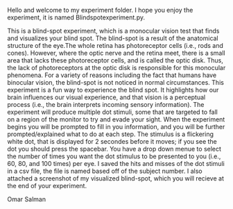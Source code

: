 Hello and welcome to my experiment folder. I hope you enjoy the experiment, it is named Blindspotexperiment.py.

This is a blind-spot experiment, which is a monocular vision test that finds and visualizes your blind spot. The blind-spot is a result of the anatomical structure of the eye.The whole retina has photoreceptor cells (i.e., rods and cones). However, where the optic nerve and the retina meet, there is a small area that lacks these photoreceptor cells, and is called the optic disk. Thus, the lack of photoreceptors at the optic disk is responsible for this monocular phenomena. For a variety of reasons including the fact that humans have binocular vision, the blind-spot is not noticed in normal circumstances. This experiment is a fun way to experience the blind spot. It highlights how our brain influences our visual experience, and that vision is a perceptual process (i.e., the brain interprets incoming sensory information).
The experiment will produce multiple dot stimuli, some that are targeted to fall on a region of the monitor to try and evade your sight. 
When the experiment begins you will be prompted to fill in you information, and you will be further prompted/explained what to do at each step. The stimulus is a flickering white dot, that is displayed for 2 secondes before it moves; if you see the dot you should press the spacebar. You have a drop down menue to select the number of times you want the dot stimulus to be presented to you (i.e., 60, 80, and 100 times) per eye. 
I saved the hits and misses of the dot stimuli in a csv file, the file is named based off of the subject number. I also attached a screenshot of my visualized blind-spot, which you will recieve at the end of your experiment.

Omar Salman
